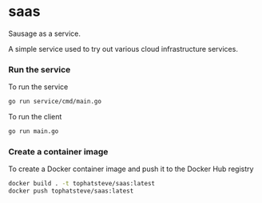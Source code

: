 # saas

Sausage as a service. 

A simple service used to try out various cloud infrastructure services.

### Run the service

To run the service
```bash
go run service/cmd/main.go
```

To run the client
```bash
go run main.go
```

### Create a container image

To create a Docker container image and push it to the Docker Hub registry

```bash
docker build . -t tophatsteve/saas:latest
docker push tophatsteve/saas:latest
```